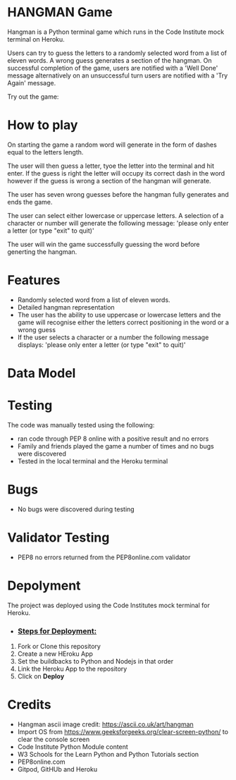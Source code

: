 # HANGMAN Game
Hangman is a Python terminal game which runs in the Code Institute mock terminal on Heroku.

Users can try to guess the letters to a randomly selected word from a list of eleven words. A wrong guess generates a section of the hangman. On successful completion of the game, users are notified with a 'Well Done' message alternatively on an unsuccessful turn users are notified with a 'Try Again' message.

Try out the game: 



# How to play

On starting the game a random word will generate in the form of dashes equal to the letters length.

The user will then guess a letter, tyoe the letter into the terminal and hit enter. If the guess is right the letter will occupy its correct dash in the word however if the guess is wrong a section of the hangman will generate.

The user has seven wrong guesses before the hangman fully generates and ends the game.

The user can select either lowercase or uppercase letters. A selection of a character or number will generate the following message: 'please only enter a letter (or type "exit" to quit)'

The user will win the game successfully guessing the word before generting the hangman.



# Features
* Randomly selected word from a list of eleven words.
* Detailed hangman representation
* The user has the ability to use uppercase or lowercase letters and the game will recognise either the letters correct positioning in the word or a wrong guess 
* If the user selects a character or a number the following message displays: 'please only enter a letter (or type "exit" to quit)'


# Data Model


# Testing
The code was manually tested using the following:
* ran code through PEP 8 online with a positive result and no errors
* Family and friends played the game a number of times and no bugs were discovered
* Tested in the local terminal and the Heroku terminal

# Bugs
* No bugs were discovered during testing

# Validator Testing
* PEP8 no errors returned from the PEP8online.com validator

# Depolyment
The project was deployed using the Code Institutes mock terminal for Heroku.

- ### <u>Steps for Deployment:</u>
1. Fork or Clone this repository
2. Create a new HEroku App
3. Set the buildbacks to Python and Nodejs in that order
4. Link the Heroku App to the repository
5. Click on **Deploy**

# Credits
* Hangman ascii image credit: https://ascii.co.uk/art/hangman
* Import OS from https://www.geeksforgeeks.org/clear-screen-python/ to clear the console screen
* Code Institute Python Module content
* W3 Schools for the Learn Python and Python Tutorials section
* PEP8online.com
* Gitpod, GitHUb and Heroku